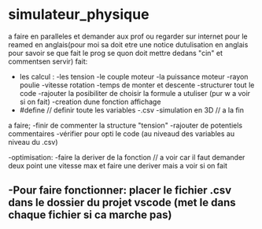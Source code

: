 # simulateur_physique
a faire en paralleles et demander aux prof ou regarder sur internet pour le reamed en anglais(pour moi sa doit etre une notice dutulisation en anglais pour savoir se que fait le prog se quon doit mettre dedans "cin" et commentsen servir)
fait:
- les calcul :
        -les tension
        -le couple moteur
        -la puissance moteur
        -rayon poulie
        -vitesse rotation
        -temps de monter et descente
-structurer tout le code 
-rajouter la posibiliter de choisir la formule a utuliser (pur w a voir si on fait)
-creation dune fonction affichage
- #define // definir toute les variables
-.csv
-simulation en 3D // a la fin 


a faire;
-finir de commenter la structure "tension"
-rajouter de potentiels commentaires
-vérifier pour opti le code (au niveaud des variables au niveau du .csv)

-optimisation:
        -faire la deriver de la fonction // a voir car il faut demander deux point une vitesse max et faire une deriver mais a voir si on fait

 ## -Pour faire fonctionner: placer le fichier .csv dans le dossier du projet vscode (met le dans chaque fichier si ca marche pas)
